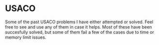 # USACO

Some of the past USACO problems I have either attempted or solved. Feel free to see and use any of them in case it helps. 
Most of these have been succesfully solved, but some of them fail a few of the cases due to time or memory limit issues.
